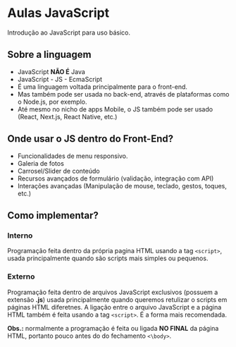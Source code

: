# Aulas JavaScript

Introdução ao JavaScript para uso básico.

## Sobre a linguagem 

- JavaScript **NÃO É** Java
- JavaScript - JS - EcmaScript
- É uma linguagem voltada principalmente para o front-end.
- Mas também pode ser usada no back-end, através de plataformas como o Node.js, por exemplo. 
- Até mesmo no nicho de apps Mobile, o JS também pode ser usado (React, Next.js, React Native, etc.)

## Onde usar o JS dentro do Front-End?

- Funcionalidades de menu responsivo.
- Galeria de fotos 
- Carrosel/Slider de conteúdo
- Recursos avançados de formulário (validação, integração com API)
- Interações avançadas (Manipulação de mouse, teclado, gestos, toques, etc.)

## Como implementar?

### Interno

Programação feita dentro da própria pagina HTML usando a tag `<script>`, usada principalmente quando são scripts mais simples ou pequenos.

### Externo

Programação feita dentro de arquivos JavaScript exclusivos (possuem a extensão **.js**) usada principalmente quando queremos retulizar o scripts em páginas HTML diferetnes. A ligação entre o arquivo JavaScript e a página HTML também é feita usando a tag `<script>`. É a forma mais recomendada.

**Obs.:** normalmente a programação é feita ou ligada **NO FINAL** da página HTML, portanto pouco antes do do fechamento `<\body>`. 